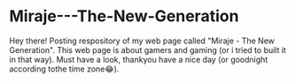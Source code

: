 # Miraje---The-New-Generation
Hey there! Posting respository of my web page called "Miraje - The New Generation". This web page is about gamers and gaming (or i tried to built it in that way). Must have a look, thankyou have a nice day (or goodnight according tothe time zone😂).
